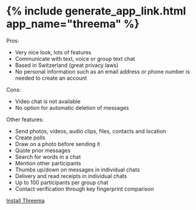 <tr><td style="vertical-align:top"><h1>{% include generate_app_link.html app_name="threema" %}</h1></td>
<td>
  Pros:
  <ul>
  <li>Very nice look, lots of features</li>
  <li>Communicate with text, voice or group text chat</li>
  <li>Based in Switzerland (great privacy laws)</li>
  <li>No personal information such as an email address or phone number is needed to create an account</li>
  </ul>
  Cons:
  <ul>
  <li>Video chat is not available</li>
  <li>No option for automatic deletion of messages</li>
  </ul>
  Other features:
  <ul>
  <li>Send photos, videos, audio clips, files, contacts and location</li>
  <li>Create polls</li>
  <li>Draw on a photo before sending it</li>
  <li>Quote prior messages</li>
  <li>Search for words in a chat</li>
  <li>Mention other participants</li>
  <li>Thumbs up/down on messages in individual chats</li>
  <li>Delivery and read receipts in individual chats</li>
  <li>Up to 100 participants per group chat</li>
  <li>Contact verification through key fingerprint comparison</li>
  </ul>
  <a href="/install_threema.html" class="btn btn--info btn--x-large">Install Threema</a><br>
  <br>
</td>
</tr>
